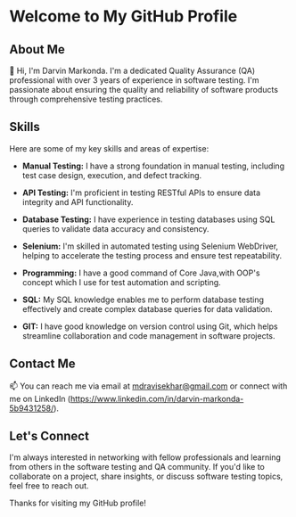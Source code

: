 # Welcome to My GitHub Profile

## About Me

👋 Hi, I'm Darvin Markonda. I'm a dedicated Quality Assurance (QA) professional with over 3 years of experience in software testing. I'm passionate about ensuring the quality and reliability of software products through comprehensive testing practices.

## Skills

Here are some of my key skills and areas of expertise:

- **Manual Testing:** I have a strong foundation in manual testing, including test case design, execution, and defect tracking.

- **API Testing:** I'm proficient in testing RESTful APIs to ensure data integrity and API functionality.

- **Database Testing:** I have experience in testing databases using SQL queries to validate data accuracy and consistency.

- **Selenium:** I'm skilled in automated testing using Selenium WebDriver, helping to accelerate the testing process and ensure test repeatability.

- **Programming:** I have a good command of Core Java,with OOP's concept which I use for test automation and scripting.

- **SQL:** My SQL knowledge enables me to perform database testing effectively and create complex database queries for data validation.

- **GIT:** I have good knowledge on version control using Git, which helps streamline collaboration and code management in software projects.


## Contact Me

📫 You can reach me via email at mdravisekhar@gmail.com or connect with me on LinkedIn (https://www.linkedin.com/in/darvin-markonda-5b9431258/).

## Let's Connect

I'm always interested in networking with fellow professionals and learning from others in the software testing and QA community. If you'd like to collaborate on a project, share insights, or discuss software testing topics, feel free to reach out.

Thanks for visiting my GitHub profile!

